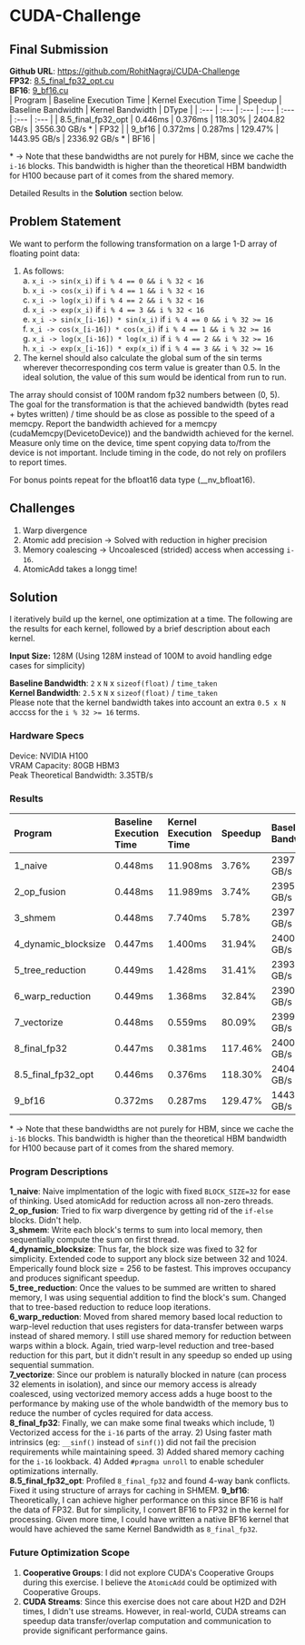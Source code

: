 # CUDA-Challenge

## Final Submission
**Github URL**: https://github.com/RohitNagraj/CUDA-Challenge  
**FP32**: [8.5_final_fp32_opt.cu](https://github.com/RohitNagraj/CUDA-Challenge/blob/main/8.5_final_fp32_opt.cu)  
**BF16**: [9_bf16.cu](https://github.com/RohitNagraj/CUDA-Challenge/blob/main/9_bf16.cu)  
| Program | Baseline Execution Time | Kernel Execution Time | Speedup | Baseline Bandwidth | Kernel Bandwidth | DType |
| :--- | :--- | :--- | :--- | :--- | :--- | :--- |
| 8.5_final_fp32_opt | 0.446ms | 0.376ms | 118.30% | 2404.82 GB/s | 3556.30 GB/s * | FP32 |
| 9_bf16 | 0.372ms | 0.287ms | 129.47% | 1443.95 GB/s | 2336.92 GB/s * | BF16 |

\* -> Note that these bandwidths are not purely for HBM, since we cache the `i-16` blocks. This bandwidth is higher than the theoretical HBM bandwidth for H100 because part of it comes from the shared memory.

Detailed Results in the **Solution** section below.
## Problem Statement
We want to perform the following transformation on a large 1-D array of floating point data:
1. As follows:  
a. `x_i -> sin(x_i)` if `i % 4 == 0 && i % 32 < 16`  
b. `x_i -> cos(x_i)` if `i % 4 == 1 && i % 32 < 16`  
c. `x_i -> log(x_i)` if `i % 4 == 2 && i % 32 < 16`  
d. `x_i -> exp(x_i)` if `i % 4 == 3 && i % 32 < 16`  
e. `x_i -> sin(x_[i-16]) * sin(x_i)` if `i % 4 == 0 && i % 32 >= 16`  
f. `x_i -> cos(x_[i-16]) * cos(x_i)` if `i % 4 == 1 && i % 32 >= 16`  
g. `x_i -> log(x_[i-16]) * log(x_i)` if `i % 4 == 2 && i % 32 >= 16`  
h. `x_i -> exp(x_[i-16]) * exp(x_i)` if `i % 4 == 3 && i % 32 >= 16`  
2. The kernel should also calculate the global sum of the sin terms wherever thecorresponding cos term value is greater than 0.5. In the ideal solution, the value of this sum would be identical from run to run.


The array should consist of 100M random fp32 numbers between (0, 5). The goal for the
transformation is that the achieved bandwidth (bytes read + bytes written) / time should be as
close as possible to the speed of a memcpy. Report the bandwidth achieved for a memcpy
(cudaMemcpy(DevicetoDevice)) and the bandwidth achieved for the kernel. Measure only time on the device, time spent copying data to/from the device is not important. Include timing in the code, do not rely on profilers to report times.


For bonus points repeat for the bfloat16 data type (__nv_bfloat16).

## Challenges
1. Warp divergence
2. Atomic add precision -> Solved with reduction in higher precision
3. Memory coalescing -> Uncoalesced (strided) access when accessing `i-16`.
4. AtomicAdd takes a longg time!

## Solution
I iteratively build up the kernel, one optimization at a time. The following are the results for each kernel, followed by a brief description about each kernel.

**Input Size:** 128M (Using 128M instead of 100M to avoid handling edge cases for simplicity)

**Baseline Bandwidth**: `2` x `N` x `sizeof(float)` / `time_taken`  
**Kernel Bandwidth**: `2.5` x `N` x `sizeof(float)` / `time_taken`  
Please note that the kernel bandwidth takes into account an extra `0.5 x N` acccss for the `i % 32 >= 16` terms.

### Hardware Specs
Device: NVIDIA H100  
VRAM Capacity: 80GB HBM3  
Peak Theoretical Bandwidth: 3.35TB/s  

### Results
| Program | Baseline Execution Time | Kernel Execution Time | Speedup | Baseline Bandwidth | Kernel Bandwidth | DType |
| :--- | :--- | :--- | :--- | :--- | :--- | :--- |
| 1_naive | 0.448ms | 11.908ms | 3.76% | 2397.43 GB/s | 112.71 GB/s | FP32 |
| 2_op_fusion | 0.448ms | 11.989ms | 3.74% | 2395.21 GB/s | 111.95 GB/s | FP32 |
| 3_shmem | 0.448ms | 7.740ms | 5.78% | 2397.77 GB/s | 173.41 GB/s | FP32 |
| 4_dynamic_blocksize | 0.447ms | 1.400ms | 31.94% | 2400.69 GB/s | 958.54 GB/s | FP32 |
| 5_tree_reduction | 0.449ms | 1.428ms | 31.41% | 2393.84 GB/s | 940.07 GB/s | FP32 |
| 6_warp_reduction | 0.449ms | 1.368ms | 32.84% | 2390.26 GB/s | 981.40 GB/s | FP32 |
| 7_vectorize | 0.448ms | 0.559ms | 80.09% | 2399.14 GB/s | 2401.96 GB/s | FP32 |
| 8_final_fp32 | 0.447ms | 0.381ms | 117.46% | 2400.00 GB/s | 3523.74 GB/s * | FP32 |
| 8.5_final_fp32_opt | 0.446ms | 0.376ms | 118.30% | 2404.82 GB/s | 3556.30 GB/s * | FP32 |
| 9_bf16 | 0.372ms | 0.287ms | 129.47% | 1443.95 GB/s | 2336.92 GB/s * | BF16 |

\* -> Note that these bandwidths are not purely for HBM, since we cache the `i-16` blocks. This bandwidth is higher than the theoretical HBM bandwidth for H100 because part of it comes from the shared memory.

### Program Descriptions
**1_naive**: Naive implmentation of the logic with fixed `BLOCK_SIZE=32` for ease of thinking. Used atomicAdd for reduction across all non-zero threads.  
**2_op_fusion**: Tried to fix warp divergence by getting rid of the `if-else` blocks. Didn't help.  
**3_shmem**: Write each block's terms to sum into local memory, then sequentially compute the sum on first thread.  
**4_dynamic_blocksize**: Thus far, the block size was fixed to 32 for simplicity. Extended code to support any block size between 32 and 1024. Emperically found block size = 256 to be fastest. This improves occupancy and produces significant speedup.  
**5_tree_reduction**: Once the values to be summed are written to shared memory, I was using sequential addition to find the block's sum. Changed that to tree-based reduction to reduce loop iterations.  
**6_warp_reduction**: Moved from shared memory based local reduction to warp-level reduction that uses registers for data-transfer between warps instead of shared memory. I still use shared memory for reduction between warps within a block. Again, tried warp-level reduction and tree-based reduction for this part, but it didn't result in any speedup so ended up using sequential summation.  
**7_vectorize**: Since our problem is naturally blocked in nature (can process 32 elements in isolation), and since our memory access is already coalesced, using vectorized memory access adds a huge boost to the performance by making use of the whole bandwidth of the memory bus to reduce the number of cycles required for data access.  
**8_final_fp32**: Finally, we can make some final tweaks which include, 1) Vectorized access for the `i-16` parts of the array. 2) Using faster math intrinsics (eg: `__sinf()` instead of `sinf()`) did not fail the precision requirements while maintaining speed. 3) Added shared memory caching for the `i-16` lookback. 4) Added `#pragma unroll` to enable scheduler optimizations internally.  
**8.5_final_fp32_opt**: Profiled `8_final_fp32` and found 4-way bank conflicts. Fixed it using structure of arrays for caching in SHMEM.
**9_bf16**: Theoretically, I can achieve higher performance on this since BF16 is half the data of FP32. But for simplicity, I convert BF16 to FP32 in the kernel for processing. Given more time, I could have written a native BF16 kernel that would have achieved the same Kernel Bandwidth as `8_final_fp32`.

### Future Optimization Scope
1. **Cooperative Groups**: I did not explore CUDA's Cooperative Groups during this exercise. I believe the `AtomicAdd` could be optimized with Cooperative Groups.
2. **CUDA Streams**: Since this exercise does not care about H2D and D2H times, I didn't use streams. However, in real-world, CUDA streams can speedup data transfer/overlap computation and communication to provide significant performance gains.
